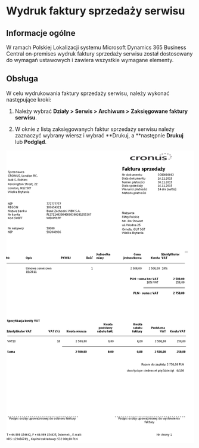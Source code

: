 # Wydruk faktury sprzedaży serwisu

## Informacje ogólne

W ramach Polskiej Lokalizacji systemu Microsoft Dynamics 365 Business
Central on‑premises wydruk faktury sprzedaży serwisu został dostosowany
do wymagań ustawowych i zawiera wszystkie wymagane elementy.

## Obsługa

W celu wydrukowania faktury sprzedaży serwisu, należy wykonać
następujące kroki:

1.  Należy wybrać **Działy \> Serwis \> Archiwum \>** **Zaksięgowane
    faktury serwisu**.

2.  W oknie z listą zaksięgowanych faktur sprzedaży serwisu należy
    zaznaczyć wybrany wiersz i wybrać **Drukuj, a **następnie
    **Drukuj** lub **Podgląd**.

  ![](media/image302.png)